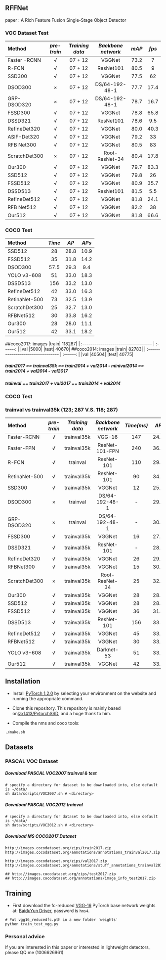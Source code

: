 ## RFFNet
paper : A Rich Feature Fusion Single-Stage Object Detector

### VOC Dataset Test

|Method		|*pre-train*|*Training data*|	*Backbone network*|	*mAP*	|*fps*|
| :--------------------------------------- |:------: | :----------------------: | :-------------------------------: | :------: |:------: |
|Faster -RCNN	|√|	07 + 12	|VGGNet	|73.2	|7|
|R-FCN	|√|	07 + 12	|ResNet101|	80.5|	9|
|SSD300	|√|	07 + 12	|VGGNet|	77.5|	62|
|DSOD300	|×|	07 + 12| DS/64-192-48-1|	77.7|	17.4|
|GRP-DSOD320	|×|	07 + 12|	DS/64-192-48-1	|78.7|	16.7|
|FSSD300	|√|	07 + 12	|VGGNet|	78.8|	65.8|
|DSSD321	|√|	07 + 12	|ResNet101	|78.6|	9.5|
|RefineDet320	|√|	07 + 12|	VGGNet|	80.0|	40.3|
|ASIF-Det320	|√|	07 + 12|	VGGNet|	79.2|	33|
|RFB Net300	|√|	07 + 12	|VGGNet|	80.5|	83|
|ScratchDet300	|×|	07 + 12|	Root-ResNet-34|	80.4|	17.8|
|Our300	|√|	07 + 12	|VGGNet	|79.7|	83.3|
|SSD512	|√|	07 + 12	|VGGNet	|79.8	|26|
|FSSD512	|√|	07 + 12|	VGGNet|	80.9	|35.7|
|DSSD513	|√|	07 + 12|	ResNet101	|81.5|	5.5|
|RefineDet512	|√|	07 + 12	|VGGNet	|81.8|	24.1|
|RFB Net512	|√|	07 + 12	|VGGNet|	82.2	|38|
|Our512	|√|	07 + 12|	VGGNet|	81.8|	66.6|

### COCO Test
|Method	|*Time*	 |*AP*	 |*APs* |
| :--------------------------------------- | :------: | :-----------------------: | :------: |
|SSD512	|28	 |28.8	 |10.9 |
|FSSD512	|35	 |31.8	 |14.2 |
|DSOD300	|57.5	 |29.3	 |9.4 |
|YOLO v3-608	|51	 |33.0	 |18.3 |
|DSSD513	|156	 |33.2	 |13.0 |
|RefineDet512	|42	 |33.0	 |16.3 |
|RetinaNet-500	|73	 |32.5	 |13.9 |
|ScratchDet300	|25	 |32.7	 |13.0 |
|RFBNet512	|30	 |33.8	 |16.2 |
|Our300	 |28	|28.0	 |11.1 |
|Our512	 |42	|33.1	 |18.2 |

##coco2017: images
|train|	118287|
| :----------------------------------- | :------: | 
|val	|5000|
|test|	40670|
##coco2014: images
|train|	82783|
| :--------------------------------- | :------: | 
|val	|40504|
|test|	40775|
##### train2017 == trainval35k == train2014 + val2014 - minival2014 == train2014 + val2014 - val2017
##### trainval == train2017 + val2017 == train2014 + val2014

### COCO Test 
### trainval vs trainval35k  (123; 287 V.S. 118; 287)
| Method	|*pre-train*|	*Training data*	|*Backbone network*	|*Time(ms)*	|*AP*	|*AP50*	|*AP75* |*APs*	|*APm*	|*APl*| 
| :------------------------------------------ | :------: |:-------------------------------: | :-------------------------------: | :------: |:------: |:------: |:------: |:------: |:------: |:------: |
|Faster-RCNN	    |√|	trainval35k	|VGG-16	|147	|24.2|	45.3	|23.5	|7.7	|26.4|	37.1|
|Faster-FPN	     |√|	trainval35k	|ResNet-101-FPN|240	|36.2	|59.1	|39.0	|18.2	|39.0	|48.2|
|R-FCN	     |√|	trainval|	ResNet-101	|110	|29.9|	51.9	|-|	10.8|	32.8|	45.0|
|RetinaNet-500	  |√|trainval35k|	ResNet-101	|90	|34.4|	53.1	|36.8	|14.7|	38.5	|49.1|
|SSD300		  |  √|trainval35k|	VGGNet|	12|	25.3	|42.0	|26.5|	6.2|	28.0	|43.3|
|DSOD300	     |×|	trainval	|DS/64-192-48-1	|-|	29.3|	47.3	|30.6|9.4	|31.5|	47.0|
|GRP-DSOD320    |×|trainval|	DS/64-192-48-1	|-	|30.0	|47.9	|31.8	|10.9	|33.6	|46.3|
|FSSD300	      |√|	trainval35k	|VGGNet|	16|	27.1|	47.7	|27.8|	8.7|	29.2|	42.2|
|DSSD321	      |√|	trainval35k|	ResNet-101|	-|	28.0|	46.1	|29.2|	7.4|	28.1|	47.6|
|RefineDet320      |√|		trainval35k	|VGGNet	|26|	29.4	|49.2|	31.3|	10.0|	32.0|	44.4|
|RFBNet300     |√|		trainval35k|	VGGNet|	15|	30.3|	49.3|	31.8|	11.8|	31.9|	45.9|
|ScratchDet300     |×| 	trainval35k|	Root-ResNet-34|	25|	32.7	|52.0|	34.9|	13.0|	35.6|	49.0|
|Our300        |√|	trainval35k|	VGGNet|	28|	28.0	|48.4	|28.3	|11.1|	31.4	|42.9|
|SSD512       |√|		trainval35k|	VGGNet|	28|	28.8|	48.5	|30.3|	10.9|	31.8	|43.5|
|FSSD512      |√|		trainval35k|	VGGNet|	36|	31.8	|52.8	|33.5	|14.2|	35.1	|45.0|
|DSSD513	    |√|	trainval35k|	ResNet-101|	156	|33.2|	53.3|	35.2|	13.0	|25.4|	51.1|
|RefineDet512      |√|		trainval35k|	VGGNet|	45|	33.0|	54.5	|35.5	|16.3	|36.3|	44.3|
|RFBNet512	     |√|	trainval35k|	VGGNet|	30|	33.8	|54.2|	35.9|	16.2|	37.1|	47.4|
|YOLO v3-608     |√|	trainval35k|	Darknet-53|	51|	33.0	|57.9	|34.4	|18.3	|35.4|	41.9|
|Our512 	     |√|	trainval35k|	VGGNet|	42	|33.1|	54.4|	35.1|	18.2|	36.5	|46.8|


## Installation
- Install [PyTorch 1.2.0](http://pytorch.org/) by selecting your environment on the website and running the appropriate command.
- Clone this repository. This repository is mainly based on[lzx1413/PytorchSSD](https://github.com/lzx1413/PytorchSSD), and a huge thank to him.

- Compile the nms and coco tools:
```Shell
./make.sh
```

## Datasets

### PASCAL VOC Dataset
##### Download PASCAL VOC2007 trainval & test

```Shell
# specify a directory for dataset to be downloaded into, else default is ~/data/
sh data/scripts/VOC2007.sh # <directory>
```

##### Download PASCAL VOC2012 trainval

```Shell
# specify a directory for dataset to be downloaded into, else default is ~/data/
sh data/scripts/VOC2012.sh # <directory>
```
##### Download MS COCO2017 Dataset
```Shell
http://images.cocodataset.org/zips/train2017.zip
http://images.cocodataset.org/annotations/annotations_trainval2017.zip

http://images.cocodataset.org/zips/val2017.zip
http://images.cocodataset.org/annotations/stuff_annotations_trainval2017.zip

## http://images.cocodataset.org/zips/test2017.zip
## http://images.cocodataset.org/annotations/image_info_test2017.zip
```

## Training
- First download the fc-reduced [VGG-16](https://arxiv.org/abs/1409.1556) PyTorch base network weights at: [BaiduYun Driver](https://pan.baidu.com/s/1F7sEPw1xtXJOCU7B6H8L-A 
), password is `hms4`.


```Shell
# Put vgg16_reducedfc.pth in a new folder 'weights' 
python train_test_vgg.py
```
### Personal advice

If you are interested in this paper or interested in lightweight detectors, please QQ me (1006626961)
